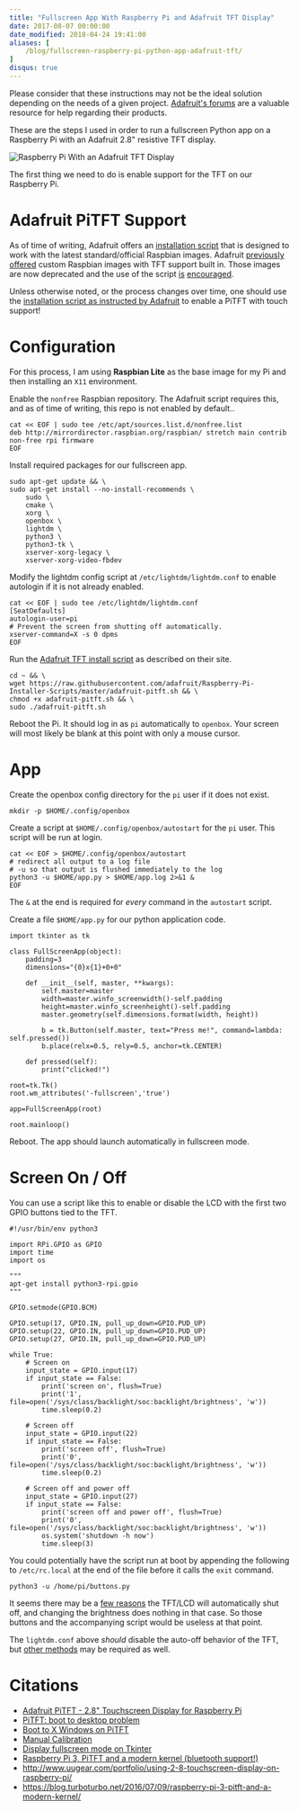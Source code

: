 ```yaml
---
title: "Fullscreen App With Raspberry Pi and Adafruit TFT Display"
date: 2017-08-07 00:00:00
date_modified: 2018-04-24 19:41:00
aliases: [
    /blog/fullscreen-raspberry-pi-python-app-adafruit-tft/
]
disqus: true
---
```


Please consider that these instructions may not be the ideal solution depending on the needs of a given project. [Adafruit's forums](https://forums.adafruit.com/) are a valuable resource for help regarding their products.

These are the steps I used in order to run a fullscreen Python app on a Raspberry Pi with an Adafruit 2.8" resistive TFT display.

![Raspberry Pi With an Adafruit TFT Display](/images/fullscreen-raspberry-pi-app-tft/pi-tft.jpg)

The first thing we need to do is enable support for the TFT on our Raspberry Pi.

# Adafruit PiTFT Support

As of time of writing, Adafruit offers an [installation script](https://learn.adafruit.com/adafruit-pitft-28-inch-resistive-touchscreen-display-raspberry-pi?view=all#installer-script) that is designed to work with the latest standard/official Raspbian images. Adafruit [previously offered](https://learn.adafruit.com/adafruit-pitft-28-inch-resistive-touchscreen-display-raspberry-pi?view=all#unsupported-full-images) custom Raspbian images with TFT support built in. Those images are now deprecated and the use of the script [is](https://forums.adafruit.com/viewtopic.php?f=50&t=133212&p=661598&hilit=resistive#p661598) [encouraged](https://forums.adafruit.com/viewtopic.php?f=50&t=124665&p=661446&hilit=resistive#p661446).

Unless otherwise noted, or the process changes over time, one should use the [installation script as instructed by Adafruit](https://learn.adafruit.com/adafruit-pitft-28-inch-resistive-touchscreen-display-raspberry-pi?view=all#installer-script) to enable a PiTFT with touch support!

# Configuration

For this process, I am using **Raspbian Lite** as the base image for my Pi and then installing an `X11` environment.

Enable the `nonfree` Raspbian repository. The Adafruit script requires this, and as of time of writing, this repo is not enabled by default..

```
cat << EOF | sudo tee /etc/apt/sources.list.d/nonfree.list
deb http://mirrordirector.raspbian.org/raspbian/ stretch main contrib non-free rpi firmware
EOF
```

Install required packages for our fullscreen app.

```
sudo apt-get update && \
sudo apt-get install --no-install-recommends \
    sudo \
    cmake \
    xorg \
    openbox \
    lightdm \
    python3 \
    python3-tk \
    xserver-xorg-legacy \
    xserver-xorg-video-fbdev
```

Modify the lightdm config script at `/etc/lightdm/lightdm.conf` to enable autologin if it is not already enabled.

```
cat << EOF | sudo tee /etc/lightdm/lightdm.conf
[SeatDefaults]
autologin-user=pi
# Prevent the screen from shutting off automatically.
xserver-command=X -s 0 dpms
EOF
```

Run the [Adafruit TFT install script](https://learn.adafruit.com/adafruit-pitft-28-inch-resistive-touchscreen-display-raspberry-pi?view=all#installer-script) as described on their site.

```
cd ~ && \
wget https://raw.githubusercontent.com/adafruit/Raspberry-Pi-Installer-Scripts/master/adafruit-pitft.sh && \
chmod +x adafruit-pitft.sh && \
sudo ./adafruit-pitft.sh
```

Reboot the Pi. It should log in as `pi` automatically to `openbox`. Your screen will most likely be blank at this point with only a mouse cursor.

# App

Create the openbox config directory for the `pi` user if it does not exist.

```
mkdir -p $HOME/.config/openbox
```

Create a script at `$HOME/.config/openbox/autostart` for the `pi` user. This script will be run at login.

```
cat << EOF > $HOME/.config/openbox/autostart
# redirect all output to a log file
# -u so that output is flushed immediately to the log
python3 -u $HOME/app.py > $HOME/app.log 2>&1 &
EOF
```

The `&` at the end is required for _every_ command in the `autostart` script.

Create a file `$HOME/app.py` for our python application code.

```
import tkinter as tk

class FullScreenApp(object):
    padding=3
    dimensions="{0}x{1}+0+0"

    def __init__(self, master, **kwargs):
        self.master=master
        width=master.winfo_screenwidth()-self.padding
        height=master.winfo_screenheight()-self.padding
        master.geometry(self.dimensions.format(width, height))

        b = tk.Button(self.master, text="Press me!", command=lambda: self.pressed())
        b.place(relx=0.5, rely=0.5, anchor=tk.CENTER)

    def pressed(self):
        print("clicked!")

root=tk.Tk()
root.wm_attributes('-fullscreen','true')

app=FullScreenApp(root)

root.mainloop()
```

Reboot. The app should launch automatically in fullscreen mode.

# Screen On / Off

You can use a script like this to enable or disable the LCD with the first two GPIO buttons tied to the TFT.

```
#!/usr/bin/env python3

import RPi.GPIO as GPIO
import time
import os

"""
apt-get install python3-rpi.gpio
"""

GPIO.setmode(GPIO.BCM)

GPIO.setup(17, GPIO.IN, pull_up_down=GPIO.PUD_UP)
GPIO.setup(22, GPIO.IN, pull_up_down=GPIO.PUD_UP)
GPIO.setup(27, GPIO.IN, pull_up_down=GPIO.PUD_UP)

while True:
    # Screen on
    input_state = GPIO.input(17)
    if input_state == False:
        print('screen on', flush=True)
        print('1', file=open('/sys/class/backlight/soc:backlight/brightness', 'w'))
        time.sleep(0.2)

    # Screen off
    input_state = GPIO.input(22)
    if input_state == False:
        print('screen off', flush=True)
        print('0', file=open('/sys/class/backlight/soc:backlight/brightness', 'w'))
        time.sleep(0.2)

    # Screen off and power off
    input_state = GPIO.input(27)
    if input_state == False:
        print('screen off and power off', flush=True)
        print('0', file=open('/sys/class/backlight/soc:backlight/brightness', 'w'))
        os.system('shutdown -h now')
        time.sleep(3)
```

You could potentially have the script run at boot by appending the following to `/etc/rc.local` at the end of the file before it calls the `exit` command.

```
python3 -u /home/pi/buttons.py
```

It seems there may be a [few reasons](https://www.raspberrypi.org/forums/viewtopic.php?t=18200) the TFT/LCD will automatically shut off, and changing the brightness does nothing in that case. So those buttons and the accompanying script would be useless at that point.

The `lightdm.conf` above _should_ disable the auto-off behavior of the TFT, but [other methods](https://forums.adafruit.com/viewtopic.php?f=50&t=86760#p436887) may be required as well.

# Citations

* [Adafruit PiTFT - 2.8" Touchscreen Display for Raspberry Pi](https://learn.adafruit.com/adafruit-pitft-28-inch-resistive-touchscreen-display-raspberry-pi/easy-install)
* [PiTFT: boot to desktop problem](https://www.raspberrypi.org/forums/viewtopic.php?p=485302)
* [Boot to X Windows on PiTFT](https://learn.adafruit.com/adafruit-pitft-28-inch-resistive-touchscreen-display-raspberry-pi/extras#boot-to-x-windows-on-pitft)
* [Manual Calibration](https://learn.adafruit.com/adafruit-pitft-28-inch-resistive-touchscreen-display-raspberry-pi/touchscreen-install-and-calibrate#manual-calibration)
* [Display fullscreen mode on Tkinter](https://stackoverflow.com/questions/7966119/display-fullscreen-mode-on-tkinter)
* [Raspberry Pi 3, PiTFT and a modern kernel (bluetooth support!)](https://blog.turboturbo.net/2016/07/09/raspberry-pi-3-pitft-and-a-modern-kernel/)
* http://www.uugear.com/portfolio/using-2-8-touchscreen-display-on-raspberry-pi/
* https://blog.turboturbo.net/2016/07/09/raspberry-pi-3-pitft-and-a-modern-kernel/
